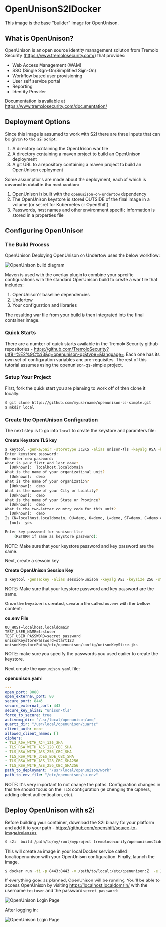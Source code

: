 # OpenUnisonS2IDocker

This image is the base "builder" image for OpenUnison.

## What is OpenUnison?

OpenUnison is an open source identity management solution from Tremolo Security (https://www.tremolosecurity.com/) that provides:

* Web Access Management (WAM)
* SSO (Single Sign-On/Simplified Sign-On)
* Workflow based user provisioning
* User self service portal
* Reporting
* Identity Provider

Documentation is available at https://www.tremolosecurity.com/documentation/

## Deployment Options

Since this image is assumed to work with S2I there are three inputs that can be given to the s2i script:

1. A directory containing the OpenUnison war file
2. A directory containing a maven project to build an OpenUnison deployment
3. A git URL to a repository containing a maven project to build an OpenUnison deployment

Some assumptions are made about the deployment, each of which is covered in detail in the next section:

1. OpenUnison is built with the `openunison-on-undertow` dependency
1. The OpenUnison keystore is stored OUTSIDE of the final image in a volume (or secret for Kubernetes or OpenShift)
2. Passwords, host names and other environment specific information is stored in a properties file

## Configuring OpenUnison

### The Build Process

OpenUnison Deploying OpenUnison on Undertow uses the below workflow:

![OpenUnison build diagram](doc-imgs/openunison_build.png)

Maven is used with the overlay plugin to combine your specific configurations with the standard OpenUnison build to create a war file that includes:

1. OpenUnison's baseline dependencies
2. Undertow
3. Your configuration and libraries

The resulting war file from your build is then integrated into the final container image.

### Quick Starts

There are a number of quick starts available in the Tremolo Security github repositories - https://github.com/TremoloSecurity?utf8=%E2%9C%93&q=openunison-qs&type=&language=.  Each one has its own set of configuration variables and pre-requisites.  The rest of this tutorial assumes using the openunison-qs-simple project.  

### Setup Your Project

First, fork the quick start you are planning to work off of then clone it locally:

```bash
$ git clone https://github.com/myusername/openunison-qs-simple.git
$ mkdir local
```

### Create the OpenUnison Configuration

The next step is to go into `local` to create the keystore and paramters file:

**Create Keystore TLS key**
```bash
$ keytool -genkeypair -storetype JCEKS -alias unison-tls -keyalg RSA -keysize 2048 -sigalg SHA256withRSA -keystore ./unisonKeyStore.jks -validity 3650
Enter keystore password:
Re-enter new password:
What is your first and last name?
  [Unknown]:  localhost.localdomain
What is the name of your organizational unit?
  [Unknown]:  demo
What is the name of your organization?
  [Unknown]:  demo
What is the name of your City or Locality?
  [Unknown]:  demo
What is the name of your State or Province?
  [Unknown]:  demo
What is the two-letter country code for this unit?
  [Unknown]:  demo
Is CN=localhost.localdomain, OU=demo, O=demo, L=demo, ST=demo, C=demo correct?
  [no]:  yes

Enter key password for <unison-tls>
	(RETURN if same as keystore password):
```

NOTE: Make sure that your keystore password and key password are the same.

Next, create a sessoin key

**Create OpenUnison Session Key**
```bash
$ keytool -genseckey -alias session-unison -keyalg AES -keysize 256 -storetype JCEKS -keystore ./unisonKeyStore.jks
```

NOTE: Make sure that your keystore password and key password are the same.

Once the keystore is created, create a file called `ou.env` with the bellow content:

**ou.env File**
```properties
OU_HOST=localhost.localdomain
TEST_USER_NAME=testuser
TEST_USER_PASSWORD=secret_password
unisonKeystorePassword=start123
unisonKeystorePath=/etc/openunison/config/unisonKeyStore.jks
```

NOTE: make sure you specify the passwords you used earlier to create the keystore.

Next create the `openunison.yaml` file:

**openunison.yaml**
```yaml
---
open_port: 8080
open_external_port: 80
secure_port: 8443
secure_external_port: 443
secure_key_alias: "unison-tls"
force_to_secure: true
activemq_dir: "/usr/local/openunison/amq"
quartz_dir: "/usr/local/openunison/quartz"
client_auth: none
allowed_client_names: []
ciphers:
- TLS_RSA_WITH_RC4_128_SHA
- TLS_RSA_WITH_AES_128_CBC_SHA
- TLS_RSA_WITH_AES_256_CBC_SHA
- TLS_RSA_WITH_3DES_EDE_CBC_SHA
- TLS_RSA_WITH_AES_128_CBC_SHA256
- TLS_RSA_WITH_AES_256_CBC_SHA256
path_to_deployment: "/usr/local/openunison/work"
path_to_env_file: "/etc/openunison/ou.env"
```

NOTE: It's very important to not change the paths.  Configuration changes in this file should focus on the TLS configuration (ie chenging the ciphers, adding client authentication, etc).


## Deploy OpenUnison with s2i

Before building your container, download the S2I binary for your platform and add it to your path - https://github.com/openshift/source-to-image/releases

```bash
$ s2i  build /path/to/my/root/myproject tremolosecurity/openunisons2idocker:1.0.12  local/openunison
```

This will create an image in your local Docker service called local/openunison with your OpenUnison configuration.  Finally, launch the image.

```bash
$ docker run -ti -p 8443:8443 -v /path/to/local:/etc/openunison:Z  -e JAVA_OPTS='-Djava.awt.headless=true -Djava.security.egd=file:/dev/./urandom' --name openunison local/openunison
```

If everything goes as planned, OpenUnison will be running.  You'll be able to access OpenUnison by visiting https://localhost.localdomain/ with the username `testuser` and the password `secret_password`:

![OpenUnison Login Page](doc-imgs/login.png)

After logging in:

![OpenUnison Login Page](doc-imgs/loggedin.png)
